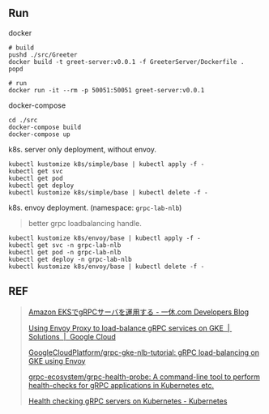 ## Run

docker

```
# build
pushd ./src/Greeter
docker build -t greet-server:v0.0.1 -f GreeterServer/Dockerfile .
popd

# run
docker run -it --rm -p 50051:50051 greet-server:v0.0.1
```

docker-compose

```
cd ./src
docker-compose build
docker-compose up
```

k8s. server only deployment, without envoy.

```
kubectl kustomize k8s/simple/base | kubectl apply -f -
kubectl get svc
kubectl get pod
kubectl get deploy
kubectl kustomize k8s/simple/base | kubectl delete -f -
```

k8s. envoy deployment. (namespace: `grpc-lab-nlb`)

> better grpc loadbalancing handle.

```
kubectl kustomize k8s/envoy/base | kubectl apply -f -
kubectl get svc -n grpc-lab-nlb
kubectl get pod -n grpc-lab-nlb
kubectl get deploy -n grpc-lab-nlb
kubectl kustomize k8s/envoy/base | kubectl delete -f -
```

## REF

> [Amazon EKSでgRPCサーバを運用する \- 一休\.com Developers Blog](https://user-first.ikyu.co.jp/entry/2019/08/27/093858)
>
> [Using Envoy Proxy to load\-balance gRPC services on GKE  \|  Solutions  \|  Google Cloud](https://cloud.google.com/solutions/exposing-grpc-services-on-gke-using-envoy-proxy)
>
> [GoogleCloudPlatform/grpc\-gke\-nlb\-tutorial: gRPC load\-balancing on GKE using Envoy](https://github.com/GoogleCloudPlatform/grpc-gke-nlb-tutorial)
> 
> [grpc\-ecosystem/grpc\-health\-probe: A command\-line tool to perform health\-checks for gRPC applications in Kubernetes etc\.](https://github.com/grpc-ecosystem/grpc-health-probe/)
>
> [Health checking gRPC servers on Kubernetes \- Kubernetes](https://kubernetes.io/blog/2018/10/01/health-checking-grpc-servers-on-kubernetes/)